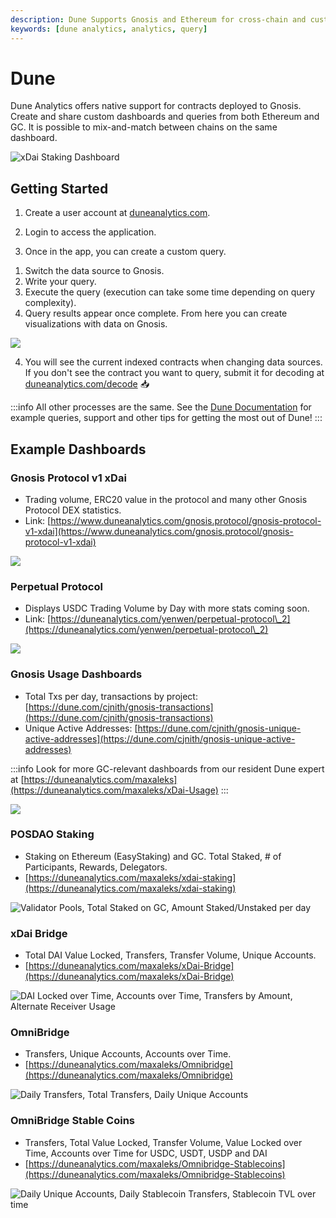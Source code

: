```yaml
---
description: Dune Supports Gnosis and Ethereum for cross-chain and custom dashboards
keywords: [dune analytics, analytics, query]
---
```


# Dune

Dune Analytics offers native support for contracts deployed to Gnosis. Create and share custom dashboards and queries from both Ethereum and GC. It is possible to mix-and-match between chains on the same dashboard.

![xDai Staking Dashboard](/img/tools/dune1.png)

## Getting Started

1) Create a user account at [duneanalytics.com](https://www.duneanalytics.com/).

2) Login to access the application.

3) Once in the app, you can create a custom query.

1. Switch the data source to Gnosis.
2. Write your query.
3. Execute the query (execution can take some time depending on query complexity).
4. Query results appear once complete. From here you can create visualizations with data on Gnosis.

![](/img/tools/dune4.png)

4) You will see the current indexed contracts when changing data sources. If you don't see the contract you want to query, submit it for decoding at [duneanalytics.com/decode](https://www.duneanalytics.com/decode) 📥

:::info
All other processes are the same. See the [Dune Documentation](https://hackmd.io/k71ZUSTxQVKGqOcvR6OXnw) for example queries, support and other tips for getting the most out of Dune!
:::

## Example Dashboards

### Gnosis Protocol v1 xDai

* Trading volume, ERC20 value in the protocol and many other Gnosis Protocol DEX statistics.
* Link: [https://www.duneanalytics.com/gnosis.protocol/gnosis-protocol-v1-xdai](https://www.duneanalytics.com/gnosis.protocol/gnosis-protocol-v1-xdai)

![](/img/tools/gnosis-protocol.png)

### Perpetual Protocol

* Displays USDC Trading Volume by Day with more stats coming soon.
* Link: [https://duneanalytics.com/yenwen/perpetual-protocol\_2](https://duneanalytics.com/yenwen/perpetual-protocol\_2)

![](</img/tools/perpetual-on-dune.png>)

### Gnosis Usage Dashboards

* Total Txs per day, transactions by project: [https://dune.com/cjnith/gnosis-transactions](https://dune.com/cjnith/gnosis-transactions)
* Unique Active Addresses: [https://dune.com/cjnith/gnosis-unique-active-addresses](https://dune.com/cjnith/gnosis-unique-active-addresses)

:::info
Look for more GC-relevant dashboards from our resident Dune expert at [https://duneanalytics.com/maxaleks](https://duneanalytics.com/maxaleks/xDai-Usage)
:::

![](</img/tools/tx-day-2.png>)

### POSDAO Staking

* Staking on Ethereum (EasyStaking) and GC. Total Staked, # of Participants, Rewards, Delegators.
* [https://duneanalytics.com/maxaleks/xdai-staking](https://duneanalytics.com/maxaleks/xdai-staking)

![Validator Pools, Total Staked on GC, Amount Staked/Unstaked per day](/img/tools/xdai-staking.png)

### xDai Bridge

* Total DAI Value Locked, Transfers, Transfer Volume, Unique Accounts.
* [https://duneanalytics.com/maxaleks/xDai-Bridge](https://duneanalytics.com/maxaleks/xDai-Bridge)

![DAI Locked over Time, Accounts over Time, Transfers by Amount, Alternate Receiver Usage](/img/tools/xdai-bridge.png)

### OmniBridge

* Transfers, Unique Accounts, Accounts over Time.
* [https://duneanalytics.com/maxaleks/Omnibridge](https://duneanalytics.com/maxaleks/Omnibridge)

![Daily Transfers, Total Transfers, Daily Unique Accounts](/img/tools/omnibridge.png)

### OmniBridge Stable Coins

* Transfers, Total Value Locked, Transfer Volume, Value Locked over Time, Accounts over Time for USDC, USDT, USDP and DAI
* [https://duneanalytics.com/maxaleks/Omnibridge-Stablecoins](https://duneanalytics.com/maxaleks/Omnibridge-Stablecoins)

![Daily Unique Accounts, Daily Stablecoin Transfers, Stablecoin TVL over time](/img/tools/stablecoins.png)